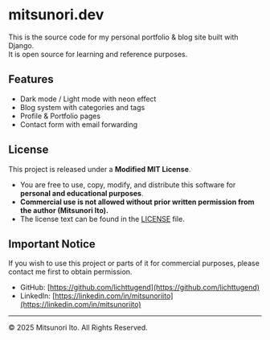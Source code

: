# mitsunori.dev

This is the source code for my personal portfolio & blog site built with Django.  
It is open source for learning and reference purposes.

## Features
- Dark mode / Light mode with neon effect
- Blog system with categories and tags
- Profile & Portfolio pages
- Contact form with email forwarding

## License
This project is released under a **Modified MIT License**.  

- You are free to use, copy, modify, and distribute this software for **personal and educational purposes**.  
- **Commercial use is not allowed without prior written permission from the author (Mitsunori Ito).**  
- The license text can be found in the [LICENSE](./LICENSE) file.

## Important Notice
If you wish to use this project or parts of it for commercial purposes, please contact me first to obtain permission.

- GitHub: [https://github.com/lichttugend](https://github.com/lichttugend)
- LinkedIn: [https://linkedin.com/in/mitsunoriito](https://linkedin.com/in/mitsunoriito)

---
© 2025 Mitsunori Ito. All Rights Reserved.
